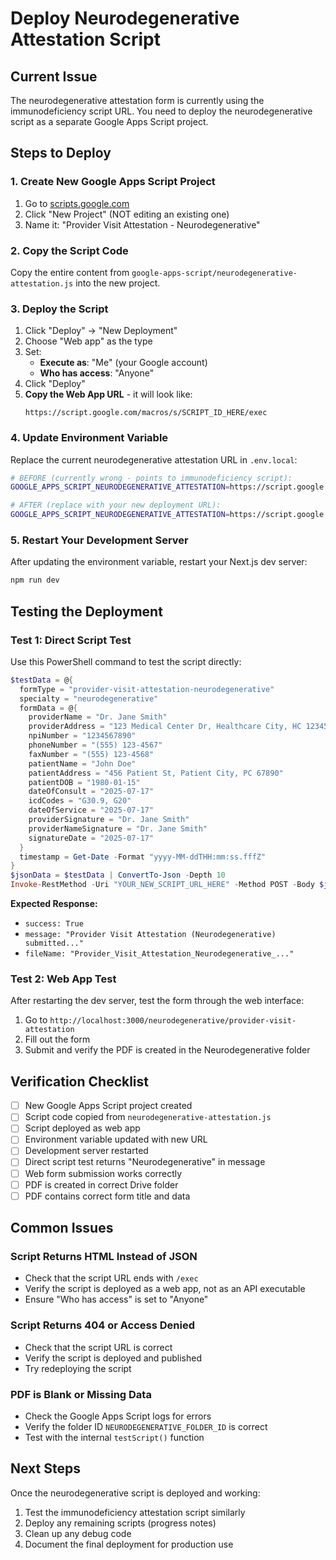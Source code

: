 # Deploy Neurodegenerative Attestation Script

## Current Issue
The neurodegenerative attestation form is currently using the immunodeficiency script URL. You need to deploy the neurodegenerative script as a separate Google Apps Script project.

## Steps to Deploy

### 1. Create New Google Apps Script Project
1. Go to [scripts.google.com](https://scripts.google.com)
2. Click "New Project" (NOT editing an existing one)
3. Name it: "Provider Visit Attestation - Neurodegenerative"

### 2. Copy the Script Code
Copy the entire content from `google-apps-script/neurodegenerative-attestation.js` into the new project.

### 3. Deploy the Script
1. Click "Deploy" → "New Deployment"
2. Choose "Web app" as the type
3. Set:
   - **Execute as**: "Me" (your Google account)
   - **Who has access**: "Anyone"
4. Click "Deploy"
5. **Copy the Web App URL** - it will look like:
   ```
   https://script.google.com/macros/s/SCRIPT_ID_HERE/exec
   ```

### 4. Update Environment Variable
Replace the current neurodegenerative attestation URL in `.env.local`:

```bash
# BEFORE (currently wrong - points to immunodeficiency script):
GOOGLE_APPS_SCRIPT_NEURODEGENERATIVE_ATTESTATION=https://script.google.com/macros/s/AKfycbxgCu9Ju2t0r_cwqh5YnLtYN-gZd7zv3YiUftTeF1HNw42BrhF8yTaUnK89SD3qV8BemA/exec

# AFTER (replace with your new deployment URL):
GOOGLE_APPS_SCRIPT_NEURODEGENERATIVE_ATTESTATION=https://script.google.com/macros/s/YOUR_NEW_SCRIPT_ID_HERE/exec
```

### 5. Restart Your Development Server
After updating the environment variable, restart your Next.js dev server:
```bash
npm run dev
```

## Testing the Deployment

### Test 1: Direct Script Test
Use this PowerShell command to test the script directly:

```powershell
$testData = @{
  formType = "provider-visit-attestation-neurodegenerative"
  specialty = "neurodegenerative"
  formData = @{
    providerName = "Dr. Jane Smith"
    providerAddress = "123 Medical Center Dr, Healthcare City, HC 12345"
    npiNumber = "1234567890"
    phoneNumber = "(555) 123-4567"
    faxNumber = "(555) 123-4568"
    patientName = "John Doe"
    patientAddress = "456 Patient St, Patient City, PC 67890"
    patientDOB = "1980-01-15"
    dateOfConsult = "2025-07-17"
    icdCodes = "G30.9, G20"
    dateOfService = "2025-07-17"
    providerSignature = "Dr. Jane Smith"
    providerNameSignature = "Dr. Jane Smith"
    signatureDate = "2025-07-17"
  }
  timestamp = Get-Date -Format "yyyy-MM-ddTHH:mm:ss.fffZ"
}
$jsonData = $testData | ConvertTo-Json -Depth 10
Invoke-RestMethod -Uri "YOUR_NEW_SCRIPT_URL_HERE" -Method POST -Body $jsonData -ContentType "application/json"
```

**Expected Response:**
- `success: True`
- `message: "Provider Visit Attestation (Neurodegenerative) submitted..."`
- `fileName: "Provider_Visit_Attestation_Neurodegenerative_..."`

### Test 2: Web App Test
After restarting the dev server, test the form through the web interface:
1. Go to `http://localhost:3000/neurodegenerative/provider-visit-attestation`
2. Fill out the form
3. Submit and verify the PDF is created in the Neurodegenerative folder

## Verification Checklist
- [ ] New Google Apps Script project created
- [ ] Script code copied from `neurodegenerative-attestation.js`
- [ ] Script deployed as web app
- [ ] Environment variable updated with new URL
- [ ] Development server restarted
- [ ] Direct script test returns "Neurodegenerative" in message
- [ ] Web form submission works correctly
- [ ] PDF is created in correct Drive folder
- [ ] PDF contains correct form title and data

## Common Issues

### Script Returns HTML Instead of JSON
- Check that the script URL ends with `/exec`
- Verify the script is deployed as a web app, not as an API executable
- Ensure "Who has access" is set to "Anyone"

### Script Returns 404 or Access Denied
- Check that the script URL is correct
- Verify the script is deployed and published
- Try redeploying the script

### PDF is Blank or Missing Data
- Check the Google Apps Script logs for errors
- Verify the folder ID `NEURODEGENERATIVE_FOLDER_ID` is correct
- Test with the internal `testScript()` function

## Next Steps
Once the neurodegenerative script is deployed and working:
1. Test the immunodeficiency attestation script similarly
2. Deploy any remaining scripts (progress notes)
3. Clean up any debug code
4. Document the final deployment for production use
